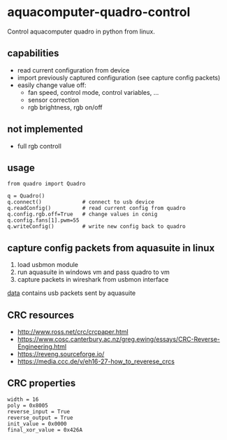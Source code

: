 # aquacomputer-quadro-control
Control aquacomputer quadro in python from linux.

## capabilities
- read current configuration from device
- import previously captured configuration (see capture config packets)
- easily change value off:
    - fan speed, control mode, control variables, ...
    - sensor correction
    - rgb brightness, rgb on/off

## not implemented
- full rgb controll

## usage
```
from quadro import Quadro

q = Quadro()
q.connect()             # connect to usb device
q.readConfig()          # read current config from quadro
q.config.rgb.off=True   # change values in conig
q.config.fans[1].pwm=55
q.writeConfig()         # write new config back to quadro
```




## capture config packets from aquasuite in linux
1. load usbmon module
2. run aquasuite in windows vm and pass quadro to vm
3. capture packets in wireshark from usbmon interface

[data](data/) contains usb packets sent by aquasuite

## CRC resources
- http://www.ross.net/crc/crcpaper.html
- https://www.cosc.canterbury.ac.nz/greg.ewing/essays/CRC-Reverse-Engineering.html
- https://reveng.sourceforge.io/
- https://media.ccc.de/v/eh16-27-how_to_reverese_crcs

## CRC properties
```
width = 16
poly = 0x8005
reverse_input = True
reverse_output = True
init_value = 0x0000
final_xor_value = 0x426A
```

